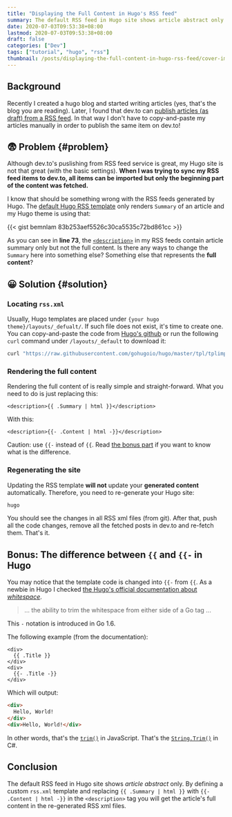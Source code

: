 ```yaml
---
title: "Displaying the Full Content in Hugo's RSS feed"
summary: The default RSS feed in Hugo site shows article abstract only. But what should I do if I want to display full content of the articles in the feed?
date: 2020-07-03T09:53:38+08:00
lastmod: 2020-07-03T09:53:38+08:00
draft: false
categories: ["Dev"]
tags: ["tutorial", "hugo", "rss"]
thumbnail: /posts/displaying-the-full-content-in-hugo-rss-feed/cover-images/cover-images.001.png
---
```


## Background

Recently I created a hugo blog and started writing articles (yes, that's the blog you are reading). Later, I found that dev.to can [publish articles (as draft) from a RSS feed](https://dev.to/settings/publishing-from-rss). In that way I don't have to copy-and-paste my articles manually in order to publish the same item on dev.to!

## 😨 Problem {#problem}

Although dev.to's puslishing from RSS feed service is great, my Hugo site is not that great (with the basic settings). **When I was trying to sync my RSS feed items to dev.to, all items can be imported but only the beginning part of the content was fetched.**

I know that should be something wrong with the RSS feeds generated by Hugo. The [default Hugo RSS template](https://github.com/gohugoio/hugo/blob/master/tpl/tplimpl/embedded/templates/_default/rss.xml) only renders `Summary` of an article and my Hugo theme is using that:

{{< gist bemnlam 83b253aef5526c30ca5535c72bd861cc >}}

As you can see in **line 73**, the [`<description>`](https://validator.w3.org/feed/docs/rss2.html)  in my RSS feeds contain article summary only but not the full content. Is there any ways to change the `Summary` here into something else? Something else that represents the **full content**?

## 😀 Solution {#solution}

### Locating `rss.xml`
Usually, Hugo templates are placed under `{your hugo theme}/layouts/_defualt/`. If such file does not exist, it's time to create one. You can copy-and-paste the code from [Hugo's github](https://github.com/gohugoio/hugo/blob/master/tpl/tplimpl/embedded/templates/_default/rss.xml) or run the following `curl` command under `/layouts/_default` to download it:

```bash
curl "https://raw.githubusercontent.com/gohugoio/hugo/master/tpl/tplimpl/embedded/templates/_default/rss.xml" > rss.xml
```

### Rendering the full content

Rendering the full content of is really simple and straight-forward. What you need to do is just replacing this:

```go-html-template
<description>{{ .Summary | html }}</description>
```
With this:
```go-html-template
<description>{{- .Content | html -}}</description>
```

Caution: use `{{-` instead of `{{`. Read [the bonus part](#bonus-the-difference-between--and---in-hugo) if you want to know what is the difference.

### Regenerating the site
Updating the RSS template **will not** update your **generated content** automatically. Therefore, you need to re-generate your Hugo site:

```bash
hugo
```

You should see the changes in all RSS xml files (from git). After that, push all the code changes, remove all the fetched posts in dev.to and re-fetch them. That's it.

## Bonus: The difference between `{{` and `{{-` in Hugo

You may notice that the template code is changed into `{{-` from `{{`. As a newbie in Hugo I checked [the Hugo's official documentation about *whitespace*](https://gohugo.io/templates/introduction/#whitespace). 


> ... the ability to trim the whitespace from either side of a Go tag ...

This `-` notation is introduced in Go 1.6.

The following example (from the documentation):

```go-html-template
<div>
  {{ .Title }}
</div>
<div>
  {{- .Title -}}
</div>
```
Which will output:

```html
<div>
  Hello, World!
</div>
<div>Hello, World!</div>
```

In other words, that's the [`trim()`](https://developer.mozilla.org/en-US/docs/Web/JavaScript/Reference/Global_Objects/String/trim) in JavaScript. That's the [`String.Trim()`](https://docs.microsoft.com/en-us/dotnet/api/system.string.trim) in C#.

## Conclusion

The default RSS feed in Hugo site shows *article abstract* only. By defining a custom `rss.xml` template and replacing `{{ .Summary | html }}` with `{{- .Content | html -}}` in the `<description>` tag you will get the article's full content in the re-generated RSS xml files.
